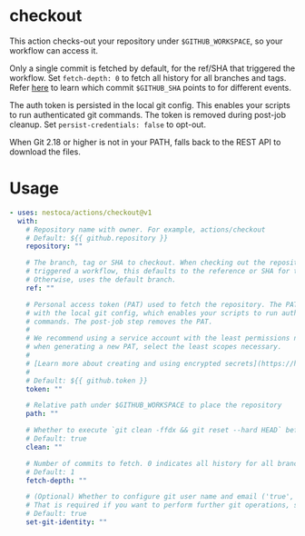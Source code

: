 # checkout

This action checks-out your repository under `$GITHUB_WORKSPACE`, so your workflow can access it.

Only a single commit is fetched by default, for the ref/SHA that triggered the workflow. Set `fetch-depth: 0` to fetch all history for all branches and tags. Refer [here](https://help.github.com/en/articles/events-that-trigger-workflows) to learn which commit `$GITHUB_SHA` points to for different events.

The auth token is persisted in the local git config. This enables your scripts to run authenticated git commands. The token is removed during post-job cleanup. Set `persist-credentials: false` to opt-out.

When Git 2.18 or higher is not in your PATH, falls back to the REST API to download the files.

# Usage

```yaml
- uses: nestoca/actions/checkout@v1
  with:
    # Repository name with owner. For example, actions/checkout
    # Default: ${{ github.repository }}
    repository: ""

    # The branch, tag or SHA to checkout. When checking out the repository that
    # triggered a workflow, this defaults to the reference or SHA for that event.
    # Otherwise, uses the default branch.
    ref: ""

    # Personal access token (PAT) used to fetch the repository. The PAT is configured
    # with the local git config, which enables your scripts to run authenticated git
    # commands. The post-job step removes the PAT.
    #
    # We recommend using a service account with the least permissions necessary. Also
    # when generating a new PAT, select the least scopes necessary.
    #
    # [Learn more about creating and using encrypted secrets](https://help.github.com/en/actions/automating-your-workflow-with-github-actions/creating-and-using-encrypted-secrets)
    #
    # Default: ${{ github.token }}
    token: ""

    # Relative path under $GITHUB_WORKSPACE to place the repository
    path: ""

    # Whether to execute `git clean -ffdx && git reset --hard HEAD` before fetching
    # Default: true
    clean: ""

    # Number of commits to fetch. 0 indicates all history for all branches and tags.
    # Default: 1
    fetch-depth: ""

    # (Optional) Whether to configure git user name and email ('true', the default) or not ('false').
    # That is required if you want to perform further git operations, such as committing and pushing changes.
    # Default: true
    set-git-identity: ""
```

